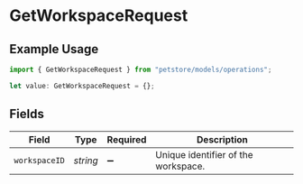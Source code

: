 # GetWorkspaceRequest

## Example Usage

```typescript
import { GetWorkspaceRequest } from "petstore/models/operations";

let value: GetWorkspaceRequest = {};
```

## Fields

| Field                               | Type                                | Required                            | Description                         |
| ----------------------------------- | ----------------------------------- | ----------------------------------- | ----------------------------------- |
| `workspaceID`                       | *string*                            | :heavy_minus_sign:                  | Unique identifier of the workspace. |